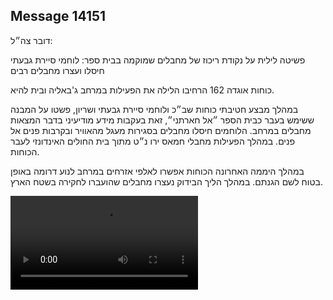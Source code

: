 ## Message 14151

דובר צה״ל:

פשיטה לילית על נקודת ריכוז של מחבלים שמוקמה בבית ספר: לוחמי סיירת גבעתי חיסלו ועצרו מחבלים רבים 

כוחות אוגדה 162 הרחיבו הלילה את הפעילות במרחב ג'באליה ובית להיא.

במהלך מבצע חטיבתי כוחות שב״כ ולוחמי סיירת גבעתי ושריון, פשטו על המבנה ששימש בעבר כבית הספר ״אל חארתני״, זאת בעקבות מידע מודיעיני בדבר המצאות מחבלים במרחב.
הלוחמים חיסלו מחבלים בסגירות מעגל מהאוויר ובקרבות פנים אל פנים.
במהלך הפעילות מחבלי חמאס ירו נ״ט מתוך בית החולים האינדונזי לעבר הכוחות. 

במהלך היממה האחרונה הכוחות אפשרו לאלפי אזרחים במרחב לנוע דרומה באופן בטוח לשם הגנתם. במהלך הליך הבידוק נעצרו מחבלים שהועברו לחקירה בשטח הארץ.

![Video](https://data.iron-swords.co.il/2024/November/27/https://data.iron-swords.co.il/2024/November/27/14151/14151_media.mp4)
